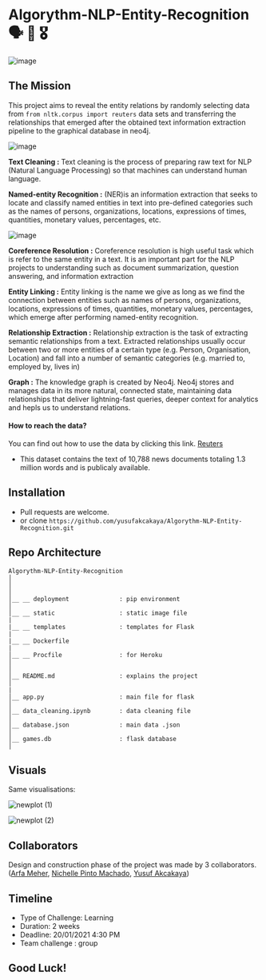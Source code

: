 # Algorythm-NLP-Entity-Recognition 🗣 🤖 🎖

![image](https://user-images.githubusercontent.com/46165841/150334441-70aa2e5d-a1e7-43d3-a268-fb7c8182c97b.png)

## The Mission

This project aims to reveal the entity relations by randomly selecting data from ``from nltk.corpus import reuters`` data sets and transferring the relationships that emerged after the obtained text information extraction pipeline to the graphical database in neo4j.

![image](https://user-images.githubusercontent.com/46165841/150346744-2bf84de3-db34-4fdf-9c63-4123c9d7b02d.png)

**Text Cleaning :** Text cleaning is the process of preparing raw text for NLP (Natural Language Processing) so that machines can understand human language.

**Named-entity Recognition :** (NER)is an information extraction that seeks to locate and classify named entities in text into pre-defined categories such as the names of persons, organizations, locations, expressions of times, quantities, monetary values, percentages, etc.

![image](https://user-images.githubusercontent.com/46165841/150347262-1ae6a8fb-419d-4b89-9702-a133079eb22f.png)

**Coreference Resolution :** Coreference resolution is high useful task which is refer to the same entity in a text. It is an important part for the NLP projects to understanding such as document summarization, question answering, and information extraction

**Entity Linking :** Entity linking is the name we give as long as we find the connection between entities such as names of persons, organizations, locations, expressions of times, quantities, monetary values, percentages, which emerge after performing named-entity recognition.

**Relationship Extraction :** Relationship extraction is the task of extracting semantic relationships from a text. Extracted relationships usually occur between two or more entities of a certain type (e.g. Person, Organisation, Location) and fall into a number of semantic categories (e.g. married to, employed by, lives in)

**Graph :** The knowledge graph is created by Neo4j. Neo4j stores and manages data in its more natural, connected state, maintaining data relationships that deliver lightning-fast queries, deeper context for analytics and hepls us to understand relations.

#### How to reach the data?
You can find out how to use the data by clicking this link. [Reuters](https://www.cs.bgu.ac.il/~elhadad/nlp17/ReutersDataset.html)
- This dataset contains the text of 10,788 news documents totaling 1.3 million words and is publicaly available.


## Installation

- Pull requests are welcome.
- or clone ```https://github.com/yusufakcakaya/Algorythm-NLP-Entity-Recognition.git```

## Repo Architecture 

```
Algorythm-NLP-Entity-Recognition
│
│   
│  
│__ __ deployment              : pip environment
│
│__ __ static                  : static image file
|
|__ __ templates               : templates for Flask
|
|__ __ Dockerfile              
|
│__ __ Procfile                : for Heroku
│
│ 
│__ README.md                  : explains the project
│
|
│__ app.py                     : main file for flask
│  
│__ data_cleaning.ipynb        : data cleaning file
│
│__ database.json              : main data .json
│                
│__ games.db                   : flask database
│

```


## Visuals

Same visualisations:

![newplot (1)](https://user-images.githubusercontent.com/46165841/147486469-4b8ce8a4-6011-4598-a5be-d1e2aebbf1bf.png)

![newplot (2)](https://user-images.githubusercontent.com/46165841/147486500-7b51b3ac-bece-4df4-9168-94e00f277ca2.png)

## Collaborators

Design and construction phase of the project was made by 3 collaborators.([Arfa Meher](https://github.com/Arfameher), [Nichelle Pinto Machado](https://github.com/N1chelle),  [Yusuf Akcakaya](https://github.com/yusufakcakaya))


## Timeline

- Type of Challenge: Learning
- Duration: 2 weeks
- Deadline: 20/01/2021 4:30 PM
- Team challenge : group

## Good Luck!
